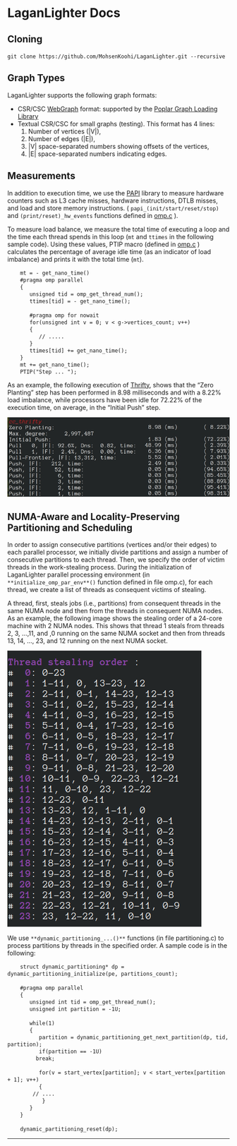 #  LaganLighter Docs

## Cloning

`git clone https://github.com/MohsenKoohi/LaganLighter.git --recursive`

## Graph Types
LaganLighter supports the following graph formats:
- CSR/CSC [WebGraph](https://law.di.unimi.it/datasets.php) format: supported by the [Poplar Graph Loading Library](https://blogs.qub.ac.uk/DIPSA/Poplar/)
- Textual CSR/CSC for small graphs (testing). This format has 4 lines: 
  1. Number of vertices (|V|), 
  2. Number of edges (|E|), 
  3. |V| space-separated numbers showing offsets of the vertices, 
  4. |E| space-separated numbers indicating edges.
   

## Measurements
In addition to execution time, we use the [PAPI](http://icl.cs.utk.edu/papi/) library to measure hardware counters such as L3 cache misses, hardware instructions, DTLB misses, and load and store memory instructions. ( `papi_(init/start/reset/stop)` and `(print/reset)_hw_events` functions defined in [omp.c](https://github.com/MohsenKoohi/LaganLighter/blob/main/omp.c) ).

To measure load balance, we measure the total time of executing a loop and the time each thread spends in this loop (`mt` and `ttimes` in the following sample code). Using these values, PTIP macro (defined in [omp.c](https://github.com/MohsenKoohi/LaganLighter/blob/main/omp.c) ) calculates the percentage of average idle time (as an indicator of load imbalance) and prints it with the total time (`mt`).
```
    mt = - get_nano_time()
    #pragma omp parallel  
    {
       unsigned tid = omp_get_thread_num();
       ttimes[tid] = - get_nano_time();
    	
       #pragma omp for nowait
       for(unsigned int v = 0; v < g->vertices_count; v++)
       {
          // .....
       }
       ttimes[tid] += get_nano_time();
    }
    mt += get_nano_time();
    PTIP("Step ... ");
 ```   

As an example, the following execution of [Thrifty](https://blogs.qub.ac.uk/DIPSA/Thrifty), shows that the “Zero Planting” step has been performed in 8.98 milliseconds and with a 8.22% load imbalance, while processors have been idle for 72.22% of the execution time, on average, in the “Initial Push” step.

![](images/load-imbalance.jpg)

## NUMA-Aware and Locality-Preserving Partitioning and Scheduling

In order to assign consecutive partitions (vertices and/or their edges) to each parallel processor, we initially divide partitions and assign a number of consecutive partitions to each thread. Then, we specify the order of victim threads in the work-stealing process. During the initialization of LaganLighter parallel processing environment (in `**initialize_omp_par_env**()` function defined in file omp.c), for each thread, we create a list of threads as consequent victims of stealing.

A thread, first, steals jobs (i.e., partitions) from consequent threads in the same NUMA node and then from the threads in consequent NUMA nodes. As an example, the following image shows the stealing order of a 24-core machine with 2 NUMA nodes. This shows that thread 1 steals from threads 2, 3, …,11, and ,0 running on the same NUMA socket and then from threads 13, 14, …, 23, and 12 running on the next NUMA socket.

![](images/stealing-order.png)

We use `**dynamic_partitioning_...()**` functions (in file partitioning.c) to process partitions by threads in the specified order. A sample code is in the following:

```
    struct dynamic_partitioning* dp = dynamic_partitioning_initialize(pe, partitions_count);
    
    #pragma omp parallel  
    {
       unsigned int tid = omp_get_thread_num();
       unsigned int partition = -1U;		
    
       while(1)
       {
          partition = dynamic_partitioning_get_next_partition(dp, tid, partition);
          if(partition == -1U)
    	 break; 
    
          for(v = start_vertex[partition]; v < start_vertex[partition + 1]; v++)
          {
    	// ....
           }
       }
    }
    
    dynamic_partitioning_reset(dp);
```    



--------------------
